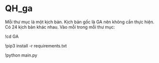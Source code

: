 # QH_ga
Mỗi thư mục là một kịch bản.
Kịch bản gốc là GA nên không cần thực hiện.
Có 24 kịch bản khác nhau.
Vào mỗi trong mỗi thư mục:

!cd GA

!pip3 install -r requirements.txt

!python main.py

